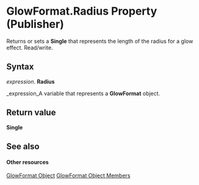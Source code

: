 
# GlowFormat.Radius Property (Publisher)

Returns or sets a  **Single** that represents the length of the radius for a glow effect. Read/write.


## Syntax

 _expression_. **Radius**

 _expression_A variable that represents a  **GlowFormat** object.


## Return value

 **Single**


## See also


#### Other resources


 [GlowFormat Object](62fd5b2a-f199-588e-c15e-ea27c5b59699.md)
 [GlowFormat Object Members](282a36d8-da17-7922-07da-cdd2b64a20c1.md)
